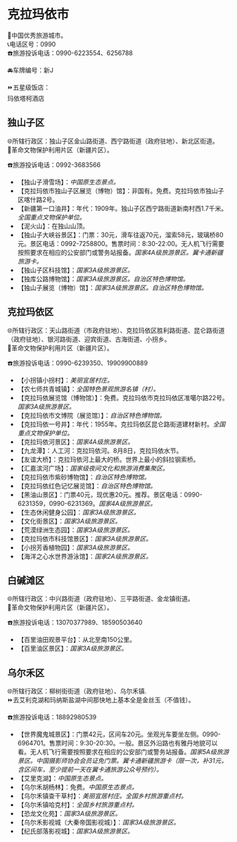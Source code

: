 # 克拉玛依市  
🏅中国优秀旅游城市。  
📞电话区号：0990  
☎️旅游投诉电话：0990-6223554、6256788  
  
🚘车牌编号：新J    
  
⏩五星级饭店：  
玛依塔柯酒店  

## 独山子区  
🌐所辖行政区：独山子区金山路街道、西宁路街道（政府驻地）、新北区街道。  
🚩革命文物保护利用片区（新疆片区）。  
  
☎️旅游投诉电话：0992-3683566  
  
* 【独山子滑雪场】：*中国原生态景点。*  
* 【克拉玛依市独山子区展览（博物）馆】：非国有。免费。克拉玛依市独山子区喀什路2号。  
* 【新疆第一口油井】：年代：1909年。独山子区西宁路街道新南村西1.7千米。*全国重点文物保护单位。*  
* 【泥火山】：在独山山顶。  
* 【独山子大峡谷景区】：门票：30元，滑车往返70元，溜索58元，玻璃桥80元。景区电话：0992-7258800。售票时间：8:30-22:00。无人机飞行需要按照要求在相应的公安部门或警务站报备。*国家4A级旅游景区。翼卡通新疆旅游卡。*   
* 【独山子区科技馆】：*国家3A级旅游景区。*   
* 【独库公路博物馆】：*国家3A级旅游景区。自治区特色博物馆。*   
* 【独山子展览（博物）馆】：*国家3A级旅游景区。自治区特色博物馆。*   

## 克拉玛依区  
🌐所辖行政区：天山路街道（市政府驻地）、克拉玛依区胜利路街道、昆仑路街道（政府驻地）、银河路街道、迎宾街道、古海街道、小拐乡。  
🚩革命文物保护利用片区（新疆片区）。  
  
☎️旅游投诉电话：0990-6239350、19909900889  
  
* 【小拐镇小拐村】：*美丽宜居村庄。*  
* 【农七师共青城镇】：*全国特色景观旅游名镇（村）。*  
* 【克拉玛依展览馆（博物馆）】：免费。克拉玛依市克拉玛依区准噶尔路22号。*国家3A级旅游景区。*   
* 【克拉玛依市文博院（展览馆）】：*自治区特色博物馆。*  
* 【克拉玛依一号井】：年代：1955年。克拉玛依区昆仑路街道建材新村。*全国重点文物保护单位。*  
* 【克拉玛依河景区】：*国家4A级旅游景区。*   
* 【九龙潭】：人工河：克拉玛依河。8月8日，克拉玛依水节。
* 【友谊大桥】：克拉玛依河上最大的桥。世界上最小的斜拉钢索桥。  
* 【汇嘉滨河广场】：*国家级夜间文化和旅游消费集聚区。*
* 【克拉玛依市紫砂博物馆】：*自治区特色博物馆。*  
* 【克拉玛依红色记忆展览馆】：*自治区特色博物馆。*    
* 【黑油山景区】：门票40元，现优惠20元。推荐。景区电话：0990-6231359，0990-6231369。*国家4A级旅游景区。*   
* 【生态休闲健身公园】：*国家3A级旅游景区。*   
* 【文化街景区】：*国家3A级旅游景区。*   
* 【荒漠绿洲生态园】：*国家3A级旅游景区。*   
* 【克拉玛依市科技馆景区】：*国家3A级旅游景区。*   
* 【小拐芳香植物园】：*国家3A级旅游景区。*   
* 【海洋之心水世界游泳馆】：*国家2A级旅游景区。*   

## 白碱滩区  
🌐所辖行政区：中兴路街道（政府驻地）、三平路街道、金龙镇街道。  
🚩革命文物保护利用片区（新疆片区）。  
  
☎️旅游投诉电话：13070377989、18590503640  
  
* 【百里油田观景平台】：从北至南150公里。
* 【百里油区景区】：*国家3A级旅游景区。*   

## 乌尔禾区  
🌐所辖行政区：柳树街街道（政府驻地）、乌尔禾镇.  
⏩去艾利克湖和玛纳斯盐湖中间那快地上基本全是金丝玉（不值钱）。  
  
☎️旅游投诉电话：18892980539  
  
* 【世界魔鬼城景区】：门票42元，区间车20元。坐观光车要坐左侧。0990-6964701。售票时间：9:30-20:30。一般。景区外沿路也有雅丹地貌可以看。无人机飞行需要按照要求在相应的公安部门或警务站报备。*国家5A级旅游景区。中国摄影师协会会员证免门票。翼卡通新疆旅游卡（限一次，补31元，含区间车，至少提前一天在翼卡通旅游公众号预约）。*  
* 【艾里克湖】：*中国原生态景点。*  
* 【乌尔禾胡杨林】：免费。*中国原生态景点。*  
* 【乌尔禾镇查干草村】：*美丽宜居村庄。全国乡村旅游重点村。*  
* 【乌尔禾镇哈克村】：*全国乡村旅游重点村。*    
* 【恐龙文化苑】：*国家3A级旅游景区。*   
* 【乌尔禾影视城（大秦帝国影视城）】：*国家3A级旅游景区。*   
* 【纪氏部落影视城】：*国家3A级旅游景区。*   